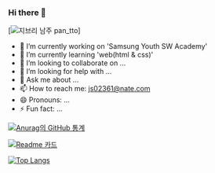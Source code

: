 ### Hi there 👋

[![지브리 남주 pan_tto](https://www.google.com/url?sa=i&url=https%3A%2F%2Finterior.infotiket.com%2Fwp%2F%25EC%25A7%2580%25EB%25B8%258C%25EB%25A6%25AC-%25EB%2582%25A8%25EC%25A3%25BC-%25EB%25AA%25A8%25EC%259D%258C%2F&psig=AOvVaw1sROTqxtzsEon79Fps5cec&ust=1612342495705000&source=images&cd=vfe&ved=0CAIQjRxqFwoTCJi8iozqyu4CFQAAAAAdAAAAABAE)]

- 🔭 I’m currently working on 'Samsung Youth SW Academy'
- 🌱 I’m currently learning 'web(html & css)'
- 👯 I’m looking to collaborate on ...
- 🤔 I’m looking for help with ...
- 💬 Ask me about ...
- 📫 How to reach me: js02361@nate.com
- 😄 Pronouns: ...
- ⚡ Fun fact: ...

[![Anurag의 GitHub 통계](https://github-readme-stats.vercel.app/api?username=JungHyeonKim1)](https://github.com/anuraghazra/github-readme-stats)

[![Readme 카드](https://github-readme-stats.vercel.app/api/pin/?username=JungHyeonKim1&repo=github-readme-stats)](https://github.com/anuraghazra/github-readme-stats)

[![Top Langs](https://github-readme-stats.vercel.app/api/top-langs/?username=JungHyeonKim1)](https://github.com/anuraghazra/github-readme-stats)
